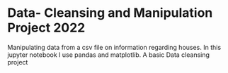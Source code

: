 # Data- Cleansing and Manipulation Project 2022
Manipulating data from a csv file on information regarding houses.
In this jupyter notebook I use pandas and matplotlib.
A basic Data cleansing project

